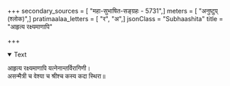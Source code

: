 +++
secondary_sources = [ "महा-सुभाषित-सङ्ग्रहः - 5731",]
meters = [ "अनुष्टुप् (श्लोक)",]
pratimaalaa_letters = [ "र", "अ",]
jsonClass = "Subhaashita"
title = "आहृत्य रक्ष्यमाणापि"

+++

<details open><summary>Text</summary>

आहृत्य रक्ष्यमाणापि यत्नेनान्तर्विरागिणी।  
असन्मैत्री च वेश्या च श्रीश्च कस्य कदा स्थिरा॥
</details>
